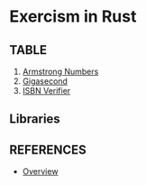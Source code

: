 # Exercism in Rust

## TABLE

1. [Armstrong Numbers](https://exercism.org/tracks/rust/exercises/armstrong-numbers/edit) 
2. [Gigasecond](https://exercism.org/tracks/rust/exercises/gigasecond)
3. [ISBN Verifier](https://exercism.org/tracks/rust/exercises/isbn-verifier)

## Libraries

## REFERENCES
- [Overview](https://exercism.org/tracks/rust)

